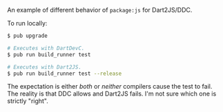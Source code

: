 An example of different behavior of `package:js` for Dart2JS/DDC.

To run locally:

```bash
$ pub upgrade

# Executes with DartDevC.
$ pub run build_runner test

# Executes with Dart2JS.
$ pub run build_runner test --release
```

The expectation is either _both_ or _neither_ compilers cause the test to fail. The reality is that DDC allows and Dart2JS fails. I'm not sure which one is strictly "right".
